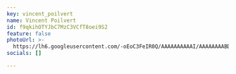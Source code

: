 ```yaml
---
key: vincent_poilvert
name: Vincent Poilvert
id: f9qkihOTYJbC7MzC3VCfT8oei9S2
feature: false
photoUrl: >-
  https://lh6.googleusercontent.com/-oEoC3FeIR0Q/AAAAAAAAAAI/AAAAAAAABDs/Po32DZXQxAc/photo.jpg
socials: []

---
```



